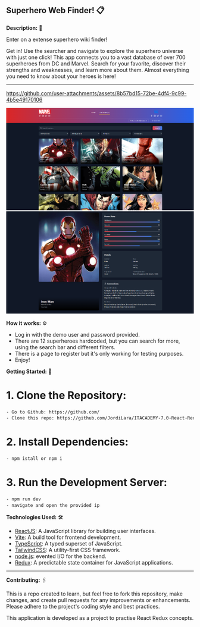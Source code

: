 ## Superhero Web Finder! 📋 

**Description:** 🚀

Enter on a extense superhero wiki finder! 

Get in! Use the searcher and navigate  to explore the superhero universe with just one click! This app connects you to a vast database of over 700 superheroes from DC and Marvel. Search for your favorite, discover their strengths and weaknesses, and learn more about them. Almost everything you need to know about your heroes is here!

---

https://github.com/user-attachments/assets/8b57bd15-72be-4df4-9c99-4b5e49170106




![Screenshoot-1](/public/assets/Superhero_home.png)
![Screenshoot-2](/public/assets/superhero_detail.png)


**How it works:** ⚙️

- Log in with the demo user and password provided.
- There are 12 superheroes hardcoded, but you can search for more, using the search bar and different filters.
- There is a page to register but it's only working for testing purposes.
- Enjoy!

**Getting Started:** 🔧
  
  # 1. Clone the Repository:
  ```sh
- Go to Github: https://github.com/
- Clone this repo: https://github.com/JordiLara/ITACADEMY-7.0-React-Redux-Context-API.git
```
  
  # 2. Install Dependencies:
 ```sh
- npm istall or npm i
```

 # 3. Run the Development Server:
   ```sh
- npm run dev
- navigate and open the provided ip
```

**Technologies Used:** 🛠️

  - [ReactJS]: A JavaScript library for building user interfaces.
  - [Vite]: A build tool for frontend development.
  - [TypeScript]: A typed superset of JavaScript.
  - [TailwindCSS]: A utility-first CSS framework.
  - [node.js]: evented I/O for the backend.
  - [Redux]: A predictable state container for JavaScript applications.

---

**Contributing:** 🖇️

This is a repo created to learn, but feel free to fork this repository, make changes, and create pull requests for any improvements or enhancements. Please adhere to the project's coding style and best practices.

This application is developed as a project to practise React Redux concepts. 



[//]: # 

   [node.js]: <http://nodejs.org>
   [ReactJS]: <https://es.react.dev/>
   [vite]: <https://es.vitejs.dev/>
   [TypeScript]: <https://www.typescriptlang.org/>
   [TailwindCSS]: <https://tailwindcss.com/docs/installation>
   [Redux]: <https://react-redux.js.org/>
   

